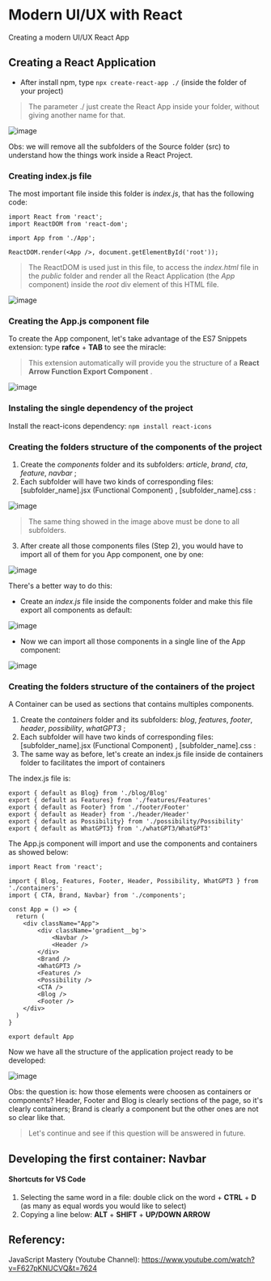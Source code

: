 # Modern UI/UX with React
Creating a modern UI/UX React App

## Creating a React Application
- After install npm, type ``` npx create-react-app ./ ``` (inside the folder of your project)
> The parameter ./ just create the React App inside your folder, without giving another name for that.

![image](https://user-images.githubusercontent.com/39681960/203071628-97e27885-60e0-4d7a-97d6-da8685c8e7dd.png)

Obs: we will remove all the subfolders of the Source folder (src) to understand how the things work inside a React Project.

### Creating index.js file
The most important file inside this folder is *index.js*, that has the following code:
  ```
  import React from 'react';
  import ReactDOM from 'react-dom'; 
  
  import App from './App';
  
  ReactDOM.render(<App />, document.getElementById('root'));
  ```
> The ReactDOM is used just in this file, to access the *index.html* file in the *public* folder and render all the React Application (the *App* component) inside the *root* div element of this HTML file.

![image](https://user-images.githubusercontent.com/39681960/203074964-9d100b58-a498-4cad-90e6-df91c7631446.png)

### Creating the App.js component file
To create the App component, let's take advantage of the ES7 Snippets extension: type **rafce** + **TAB** to see the miracle:
> This extension automatically will provide you the structure of a **React Arrow Function Export Component** .
  
![image](https://user-images.githubusercontent.com/39681960/203076982-b32ef4b4-2ae0-45a2-99ad-df50e7ae9b38.png)

### Instaling the single dependency of the project
Install the react-icons dependency: ``` npm install react-icons ```

### Creating the folders structure of the components of the project
1. Create the *components* folder and its subfolders: *article*, *brand*, *cta*, *feature*, *navbar* ;
2. Each subfolder will have two kinds of corresponding files: [subfolder_name].jsx (Functional Component) , [subfolder_name].css :

![image](https://user-images.githubusercontent.com/39681960/203083123-b4d7edc4-859f-46c6-91fd-4d31f92a5d73.png)

> The same thing showed in the image above must be done to all subfolders.

3. After create all those components files (Step 2), you would have to import all of them for you App component, one by one:

![image](https://user-images.githubusercontent.com/39681960/203100049-d3422c0a-4106-4c07-89e6-ba8623491b65.png)

There's a better way to do this:
  - Create an *index.js* file inside the components folder and make this file export all components as default:
  
  ![image](https://user-images.githubusercontent.com/39681960/203100851-91788197-0818-419f-8f61-edceb0260896.png)

  - Now we can import all those components in a single line of the App component:
  
  ![image](https://user-images.githubusercontent.com/39681960/203102258-4c9615f0-5d61-4036-a2d7-18c59186a3d4.png)

### Creating the folders structure of the containers of the project
A Container can be used as sections that contains multiples components.
1. Create the *containers* folder and its subfolders: *blog*, *features*, *footer*, *header*, *possibility*, *whatGPT3* ;
2. Each subfolder will have two kinds of corresponding files: [subfolder_name].jsx (Functional Component) , [subfolder_name].css :
3. The same way as before, let's create an index.js file inside de containers folder to facilitates the import of containers

The index.js file is:
```
export { default as Blog} from './blog/Blog'
export { default as Features} from './features/Features'
export { default as Footer} from './footer/Footer'
export { default as Header} from './header/Header'
export { default as Possibility} from './possibility/Possibility'
export { default as WhatGPT3} from './whatGPT3/WhatGPT3'
```

The App.js component will import and use the components and containers as showed below:
```
import React from 'react';

import { Blog, Features, Footer, Header, Possibility, WhatGPT3 } from './containers';
import { CTA, Brand, Navbar} from './components';

const App = () => {
  return (
    <div className="App">
        <div className='gradient__bg'>
            <Navbar />
            <Header />
        </div>
        <Brand />
        <WhatGPT3 />
        <Features />
        <Possibility />
        <CTA />
        <Blog />
        <Footer />
    </div>
  )
}

export default App
```

Now we have all the structure of the application project ready to be developed:

![image](https://user-images.githubusercontent.com/39681960/203128119-d084c3f1-cea9-40f7-a1e1-d45884689e51.png)

Obs: the question is: how those elements were choosen as containers or components? Header, Footer and Blog is clearly sections of the page, so it's clearly containers; Brand is clearly a component but the other ones are not so clear like that. 
> Let's continue and see if this question will be answered in future.

## Developing the first container: Navbar












#### Shortcuts for VS Code
1. Selecting the same word in a file: double click on the word + **CTRL** + **D** (as many as equal words you would like to select)
2. Copying a line below: **ALT** + **SHIFT** + **UP/DOWN ARROW**

## Referency:
JavaScript Mastery (Youtube Channel): https://www.youtube.com/watch?v=F627pKNUCVQ&t=7624
